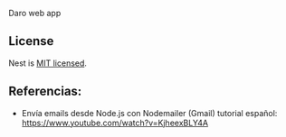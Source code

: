 Daro web app

## License

Nest is [MIT licensed](LICENSE).


## Referencias:
- Envía emails desde Node.js con Nodemailer (Gmail) tutorial español: https://www.youtube.com/watch?v=KjheexBLY4A
